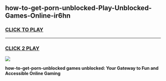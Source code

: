 
## how-to-get-porn-unblocked-Play-Unblocked-Games-Online-ir6hn
<h3>
<a href="https://premium76.site?title=how-to-get-porn-unblocked&ref=25A">CLICK TO PLAY</a></h3>
<hr>

<h3>
<a href="https://premium76.site?title=how-to-get-porn-unblocked&ref=25A">CLICK 2 PLAY</a>
  
</h3>

<a href="https://premium76.site?title=how-to-get-porn-unblocked&ref=25A"><img src="https://clearcache.store/games.png"></a>


**how-to-get-porn-unblocked games unblocked: Your Gateway to Fun and Accessible Online Gaming**
